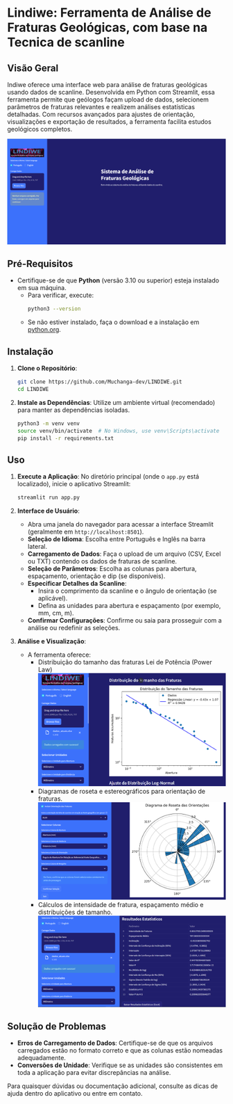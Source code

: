 
# Lindiwe: Ferramenta de Análise de Fraturas Geológicas, com base na Tecnica de scanline

## Visão Geral

Indiwe oferece uma interface web para análise de fraturas geológicas usando dados de scanline. 
Desenvolvida em Python com Streamlit, essa ferramenta permite que geólogos façam upload de dados, selecionem 
parâmetros de fraturas relevantes e realizem análises estatísticas detalhadas. Com recursos avançados para ajustes 
de orientação, visualizações e exportação de resultados, a ferramenta facilita estudos geológicos completos.

![LINDIWE](assets/output/image_0.png)

## Pré-Requisitos

- Certifique-se de que **Python** (versão 3.10 ou superior) esteja instalado em sua máquina. 
  - Para verificar, execute:
    ```bash
    python3 --version
    ```
  - Se não estiver instalado, faça o download e a instalação em [python.org](https://www.python.org/downloads/).

## Instalação

1. **Clone o Repositório**:
   ```bash
   git clone https://github.com/Muchanga-dev/LINDIWE.git
   cd LINDIWE
   ```

2. **Instale as Dependências**:
   Utilize um ambiente virtual (recomendado) para manter as dependências isoladas.
   ```bash
   python3 -m venv venv
   source venv/bin/activate  # No Windows, use venv\Scripts\activate
   pip install -r requirements.txt
   ```

## Uso

1. **Execute a Aplicação**:
   No diretório principal (onde o `app.py` está localizado), inicie o aplicativo Streamlit:
   ```bash
   streamlit run app.py
   ```

2. **Interface de Usuário**:
   - Abra uma janela do navegador para acessar a interface Streamlit (geralmente em `http://localhost:8501`).
   - **Seleção de Idioma**: Escolha entre Português e Inglês na barra lateral.
   - **Carregamento de Dados**: Faça o upload de um arquivo (CSV, Excel ou TXT) contendo os dados de fraturas de scanline.
   - **Seleção de Parâmetros**: Escolha as colunas para abertura, espaçamento, orientação e dip (se disponíveis).
   - **Especificar Detalhes da Scanline**:
     - Insira o comprimento da scanline e o ângulo de orientação (se aplicável).
     - Defina as unidades para abertura e espaçamento (por exemplo, mm, cm, m).
   - **Confirmar Configurações**: Confirme ou saia para prosseguir com a análise ou redefinir as seleções.

3. **Análise e Visualização**:
   - A ferramenta oferece:
     - Distribuição do tamanho das fraturas Lei de Potência (Power Law)
       ![LINDIWE](assets/output/image_4.png)
     - Diagramas de roseta e estereográficos para orientação de fraturas.
       ![LINDIWE](assets/output/image_2.png)
     - Cálculos de intensidade de fratura, espaçamento médio e distribuições de tamanho.
       ![LINDIWE](assets/output/image_6.png)
  

## Solução de Problemas

- **Erros de Carregamento de Dados**: Certifique-se de que os arquivos carregados estão no formato correto e que as colunas estão nomeadas adequadamente.
- **Conversões de Unidade**: Verifique se as unidades são consistentes em toda a aplicação para evitar discrepâncias na análise.

Para quaisquer dúvidas ou documentação adicional, consulte as dicas de ajuda dentro do aplicativo ou entre em contato.

